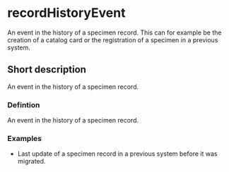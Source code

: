 # recordHistoryEvent

An event in the history of a specimen record. This can for example be the creation of a catalog card or the registration of a specimen in a previous system.


## Short description

An event in the history of a specimen record.


### Defintion

An event in the history of a specimen record.


### Examples

* Last update of a specimen record in a previous system before it was migrated.
